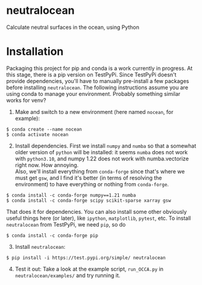 # neutralocean
Calculate neutral surfaces in the ocean, using Python

# Installation
Packaging this project for pip and conda is a work currently in progress.  At this stage, there is a pip version on TestPyPi.  Since TestPyPi doesn't provide dependencies, you'll have to manually pre-install a few packages before installing `neutralocean`.  The following instructions assume you are using conda to manage your environment.  Probably something similar works for venv?  

1.  Make and switch to a new environment (here named `nocean`, for example):
```
$ conda create --name nocean
$ conda activate nocean
```

2. Install dependencies.  First we install `numpy` and `numba` so that a somewhat older version of `python` will be installed: it seems `numba` does not work with `python3.10`, and numpy 1.22 does not work with numba.vectorize right now.  How annoying.  
Also, we'll install everything from `conda-forge` since that's where we must get `gsw`, and I find it's better (in terms of resolving the environment) to have everything or nothing from `conda-forge`.
```
$ conda install -c conda-forge numpy==1.21 numba
$ conda install -c conda-forge scipy scikit-sparse xarray gsw
```
That does it for dependencies.  You can also install some other obviously useful things here (or later), like `ipython`, `matplotlib`, `pytest`, etc.
To install `neutralocean` from TestPyPi, we need `pip`, so do
```
$ conda install -c conda-forge pip
```

3. Install `neutralocean`:
```
$ pip install -i https://test.pypi.org/simple/ neutralocean
```

4. Test it out:
Take a look at the example script, `run_OCCA.py` in `neutralocean/examples/` and try running it.

